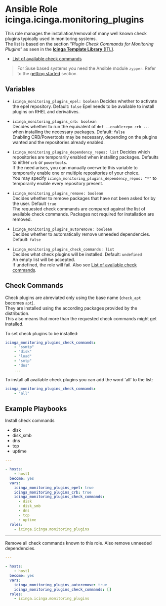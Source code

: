 # Ansible Role icinga.icinga.monitoring_plugins

This role manages the installation/removal of many well known check plugins typically used in monitoring systems.<br>
The list is based on the section *"Plugin Check Commands for Monitoring Plugins"* as seen in the [**Icinga Template Library** (ITL)](https://icinga.com/docs/icinga-2/latest/doc/10-icinga-template-library/#plugin-check-commands-for-monitoring-plugins).

* [List of available check commands](check_command_list.md)

> For Suse based systems you need the Ansible module `zypper`. Refer to the [getting started](https://github.com/Icinga/ansible-collection-icinga/blob/main/doc/getting-started.md#requirements) section.

## Variables

- `icinga_monitoring_plugins_epel: boolean`
  Decides whether to activate the epel repository. Default: `false`
  Epel needs to be available to install plugins on RHEL and derivatives.

- `icinga_monitoring_plugins_crb: boolean`<br>
  Decides whether to run the equivalent of `dnf --enablerepo crb ...` when installing the necessary packages. Default: `false`<br>
  Enabling CRB/Powertools may be necessary, depending on the plugins wanted and the repositories already enabled.

- `icinga_monitoring_plugins_dependency_repos: list`
  Decides which repositories are temporarily enabled when installing packages. Defaults to either `crb` or `powertools`.<br>
  If the need arises, you can manually overwrite this variable to temporarily enable one or multiple repositories of your choice.<br>
  You may specify `icinga_monitoring_plugins_dependency_repos: "*"` to temporarily enable every repository present.

- `icinga_monitoring_plugins_remove: boolean`<br>
  Decides whether to remove packages that have not been asked for by the user. Default `true`<br>
  The requested check commands are compared against the list of available check commands. Packages not required for installation are removed.

- `icinga_monitoring_plugins_autoremove: boolean`<br>
  Decides whether to automatically remove unneeded dependencies. Default: `false`

- `icinga_monitoring_plugins_check_commands: list`<br>
  Decides what check plugins will be installed. Default: `undefined`<br>
  An empty list will be accepted.<br>
  If undefined, the role will fail. Also see [List of available check commands](check_command_list.md).

## Check Commands

Check plugins are abreviated only using the base name (`check_apt` becomes `apt`).<br>
They are installed using the according packages provided by the distribution.<br>
This also means that more than the requested check commands might get installed.<br>

To set check plugins to be installed:

```yaml
icinga_monitoring_plugins_check_commands:
    - "ssmtp"
    - "disk"
    - "load"
    - "smtp"
    - "dns"
    ...
```

To install all available check plugins you can add the word 'all' to the list:

```yaml
icinga_monitoring_plugins_check_commands:
    - "all"
```

## Example Playbooks

Install check commands<br>
- disk
- disk_smb
- dns
- tcp
- uptime

```yaml
---

- hosts:
    - host1
  become: yes
  vars:
    icinga_monitoring_plugins_epel: true
    icinga_monitoring_plugins_crb: true
    icinga_monitoring_plugins_check_commands:
      - disk
      - disk_smb
      - dns
      - tcp
      - uptime
  roles:
    - icinga.icinga.monitoring_plugins
```

---

Remove all check commands known to this role. Also remove unneeded dependencies.

```yaml
---

- hosts:
    - host1
  become: yes
  vars:
    icinga_monitoring_plugins_autoremove: true
    icinga_monitoring_plugins_check_commands: []
  roles:
    - icinga.icinga.monitoring_plugins
```
